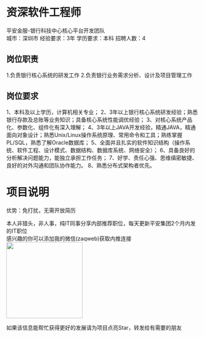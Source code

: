 # 资深软件工程师
平安金服-银行科技中心核心平台开发团队  
城市：深圳市 经验要求：3年 学历要求：本科  招聘人数：4

## 岗位职责
1.负责银行核心系统的研发工作
   2.负责银行业务需求分析、设计及项目管理工作

## 岗位要求
1、本科及以上学历，计算机相关专业；
   2、3年以上银行核心系统研发经验；熟悉银行存款及总账等业务知识；具备核心系统性能调优经验；
   3、对核心系统产品化、参数化、组件化有深入理解；
   4、3年以上JAVA开发经验，精通JAVA，精通面向对象设计；熟悉Unix/Linux操作系统原理、常用命令和工具；熟练掌握PL/SQL，熟悉了解Oracle数据库；
   5、全面并且扎实的软件知识结构（操作系统、软件工程、设计模式、数据结构、数据库系统、网络安全）；
   6、具备良好的分析解决问题能力，能独立承担工作任务；
   7、好学、责任心强、思维缜密敏捷、良好的对外沟通和团队协作能力。
   8、熟悉分布式架构者优先。

# 项目说明

优势：免打扰，无需开放简历

本人非猎头，非人事，纯IT同事分享内部推荐职位，每天更新平安集团2个月内发的IT职位  
感兴趣的你可以添加我的微信(zaqweb)获取内推连接  
<img src="https://github.com/zaqweb/PA-IT-JOBS/blob/master/WechatICode.jpeg"  height="200" width="200">

如果该信息能帮忙获得更好的发展请为项目点亮Star，转发给有需要的朋友




